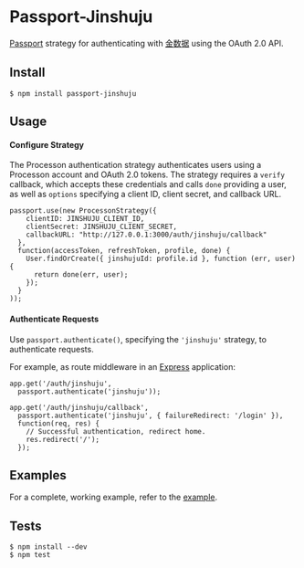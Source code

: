 # Passport-Jinshuju

[Passport](http://passportjs.org/) strategy for authenticating with [金数据](https://jinshuju.net/)
using the OAuth 2.0 API.

## Install

    $ npm install passport-jinshuju

## Usage

#### Configure Strategy

The Processon authentication strategy authenticates users using a Processon account
and OAuth 2.0 tokens.  The strategy requires a `verify` callback, which accepts
these credentials and calls `done` providing a user, as well as `options`
specifying a client ID, client secret, and callback URL.

    passport.use(new ProcessonStrategy({
        clientID: JINSHUJU_CLIENT_ID,
        clientSecret: JINSHUJU_CLIENT_SECRET,
        callbackURL: "http://127.0.0.1:3000/auth/jinshuju/callback"
      },
      function(accessToken, refreshToken, profile, done) {
        User.findOrCreate({ jinshujuId: profile.id }, function (err, user) {
          return done(err, user);
        });
      }
    ));

#### Authenticate Requests

Use `passport.authenticate()`, specifying the `'jinshuju'` strategy, to
authenticate requests.

For example, as route middleware in an [Express](http://expressjs.com/)
application:

    app.get('/auth/jinshuju',
      passport.authenticate('jinshuju'));

    app.get('/auth/jinshuju/callback',
      passport.authenticate('jinshuju', { failureRedirect: '/login' }),
      function(req, res) {
        // Successful authentication, redirect home.
        res.redirect('/');
      });

## Examples

For a complete, working example, refer to the [example](https://github.com/isayme/passport-jinshuju/tree/master/example/).

## Tests

    $ npm install --dev
    $ npm test
